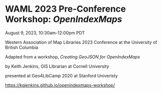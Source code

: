 # WAML 2023 Pre-Conference Workshop: _OpenIndexMaps_

August 9, 2023, 10:30am-12:00pm PDT

Western Association of Map Libraries 2023 Conference at the University of British Columbia

Adapted from a workshop, _Creating GeoJSON for OpenIndexMaps_

by Keith Jenkins, GIS Librarian at Cornell University

presented at Geo4LibCamp 2020 at Stanford Univeristy

<https://kgjenkins.github.io/openindexmaps-workshop/>


